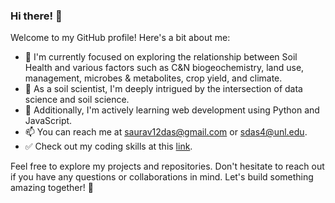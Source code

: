 ### Hi there! 👋

Welcome to my GitHub profile! Here's a bit about me:

- 🔭 I'm currently focused on exploring the relationship between Soil Health and various factors such as C&N biogeochemistry, land use, management, microbes & metabolites, crop yield, and climate.
- 🌱 As a soil scientist, I'm deeply intrigued by the intersection of data science and soil science.
- 👯 Additionally, I'm actively learning web development using Python and JavaScript.
- 📫 You can reach me at saurav12das@gmail.com or sdas4@unl.edu.
- ✅ Check out my coding skills at this [link](https://saurav-das.shinyapps.io/SHG_APP/).

Feel free to explore my projects and repositories. Don't hesitate to reach out if you have any questions or collaborations in mind. Let's build something amazing together! 🚀
